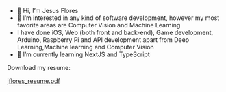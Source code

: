 - 👋 Hi, I’m Jesus Flores
- 👀 I’m interested in any kind of software development, however my most favorite areas are Computer Vision and Machine Learning 
- I have done iOS, Web (both front and back-end), Game development, Arduino, Raspberry Pi and API development apart from Deep Learning,Machine learning and Computer Vision
- 🌱 I’m currently learning NextJS and TypeScript

Download my resume:


[jflores_resume.pdf](https://github.com/55jflores/55jflores/files/11369388/jflores_resume.pdf)

<!---
55jflores/55jflores is a ✨ special ✨ repository because its `README.md` (this file) appears on your GitHub profile.
You can click the Preview link to take a look at your changes.
--->
